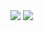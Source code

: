 <img  src="https://github-readme-streak-stats.herokuapp.com/?user=alokc83&show_icons=true&locale=en&layout=compact&theme=radical&line_height=0" />
<img src="https://activity-graph.herokuapp.com/graph?username=alokc83&theme=redical">
